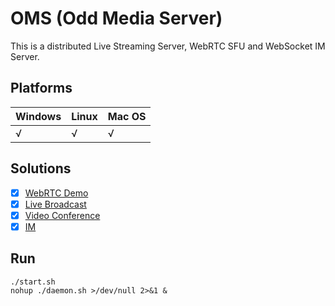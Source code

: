 # OMS (Odd Media Server)

This is a distributed Live Streaming Server, WebRTC SFU and WebSocket IM Server.

## Platforms

| Windows | Linux | Mac OS |
| :--- | :--- | :--- |
| √ | √ | √ |

## Solutions

- [x] [WebRTC Demo](https://www.oddcancer.com/solution/interactive.html)  
- [x] [Live Broadcast](https://www.oddcancer.com/solution/live.html)  
- [x] [Video Conference](https://www.oddcancer.com/solution/conference.html)  
- [x] [IM](https://www.oddcancer.com/solution/im.html)  

## Run

```code
./start.sh
nohup ./daemon.sh >/dev/null 2>&1 &
```
